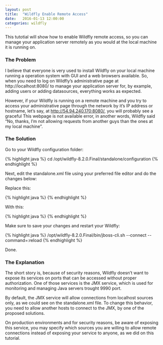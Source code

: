 ```yaml
---
layout: post
title:  "Wildfly Enable Remote Access"
date:   2016-01-13 12:00:00
categories: wildfly
---
```


This tutotial will show how to enable Wildfly remote access, so you can manage your application server remotely as you would at the local machine it is running on.

### The Problem

I believe that everyone is very used to install Wildfly on your local machine running a operation system with GUI and a web browsers available. So, when you need to log on Wildfly’s administrative page at http://localhost:8080/ to manage your application server for, by example, adding users or adding datasources, everything works as expected.

However, if your Wildfly is running on a remote machine and you try to access your administrative page through the network by it’s IP address or hostname, let’s say, at http://54.94.240.170:8080/, you will probably see a graceful This webpage is not available error, in another words, Wildfly said “No, thanks, I’m not allowing requests from another guys than the ones at my local machine”.

### The Solution

Go to your Wildfly configuration folder:

{% highlight java %}
cd /opt/wildfly-8.2.0.Final/standalone/configuration
{% endhighlight %}

Next, edit the standalone.xml file using your preferred file editor and do the changes below:

Replace this:

{% highlight java %}
<interface name="management">
	<inet-address value="${jboss.bind.address.management:127.0.0.1}"/>
</interface>
<interface name="public">
	<inet-address value="${jboss.bind.address:0.0.0.0}"/>
</interface>
{% endhighlight %}

With this:

{% highlight java %}
<interface name="management">
	<any-address/>
</interface>
<interface name="public">
	<any-address/>
</interface>
{% endhighlight %}

Make sure to save your changes and restart your Wildfly:

{% highlight java %}
/opt/wildfly-8.2.0.Final/bin/jboss-cli.sh --connect --command=:reload
{% endhighlight %}

Done.

### The Explanation

The short story is, because of security reasons, Wildfly doesn’t want to expose its services on ports that can be accessed without proper authorization. One of those services is the JMX service, which is used for monitoring and managing Java servers trought 9990 port.

By default, the JMX service will allow connections from localhost sources only, as we could see on the standalone.xml file. To change this behavior, you need to allow another hosts to connect to the JMX, by one of the proposed solutions.

On production environments and for security reasons, be aware of exposing this service, you may specify which sources you are willing to allow remote connections instead of exposing your service to anyone, as we did on this tutorial.
